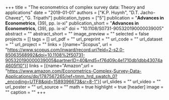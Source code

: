 +++
title = "The econometrics of complex survey data: Theory and applications"
date = "2019-01-01"
authors = ["K.P. Huynh", "D.T. Jacho-Chavez", "G. Tripathi"]
publication_types = ["5"]
publication = "**Advances in Econometrics**, (39), pp. ix-xi"
publication_short = "**Advances in Econometrics**, (39), pp. ix-xi"
doi = "10.1108/S0731-905320190000039005"
abstract = ""
abstract_short = ""
image_preview = ""
selected = false
projects = []
tags = []
url_pdf = ""
url_preprint = ""
url_code = ""
url_dataset = ""
url_project = ""
links = [{name="Scopus", url = "https://www.scopus.com/inward/record.uri?eid=2-s2.0-85063568992&doi=10.1108%2fS0731-905320190000039005&partnerID=40&md5=f76d09c4e1710db1dbb43074a4605f10"}]
links = [{name="Amazon",url = "https://www.amazon.com/Econometrics-Complex-Survey-Data-Applications/dp/1787567265/ref=tmm_hrd_swatch_0?_encoding=UTF8&qid=1589396673&sr=8-1"}]
url_slides = ""
url_video = ""
url_poster = ""
url_source = ""
math = true
highlight = true
[header]
image = ""
caption = ""
+++
